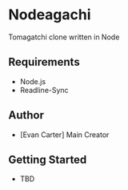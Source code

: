 # Nodeagachi
Tomagatchi clone written in Node

## Requirements
* Node.js
* Readline-Sync
## Author
 * [Evan Carter] Main Creator 
## Getting Started
 * TBD
